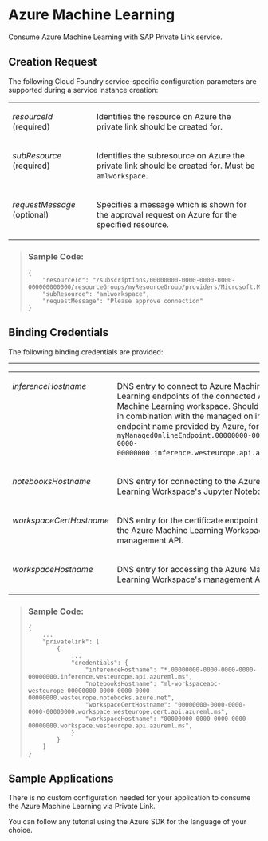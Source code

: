 <!-- loio3421f1fc47254c8187c31ba2a2d7d0aa -->

# Azure Machine Learning

Consume Azure Machine Learning with SAP Private Link service.



<a name="loio3421f1fc47254c8187c31ba2a2d7d0aa__section_p4x_qvv_fwb"/>

## Creation Request

The following Cloud Foundry service-specific configuration parameters are supported during a service instance creation:


<table>
<tr>
<td valign="top">

*resourceId* \(required\)



</td>
<td valign="top">

Identifies the resource on Azure the private link should be created for.



</td>
</tr>
<tr>
<td valign="top">

*subResource* \(required\)



</td>
<td valign="top">

Identifies the subresource on Azure the private link should be created for. Must be `amlworkspace`.



</td>
</tr>
<tr>
<td valign="top">

*requestMessage* \(optional\)



</td>
<td valign="top">

Specifies a message which is shown for the approval request on Azure for the specified resource.



</td>
</tr>
</table>

> ### Sample Code:  
> ```
> {
>     "resourceId": "/subscriptions/00000000-0000-0000-0000-000000000000/resourceGroups/myResourceGroup/providers/Microsoft.MachineLearningServices/workspaces/myAmlWorkspace",
>     "subResource": "amlworkspace",
>     "requestMessage": "Please approve connection"
> }
> ```



<a name="loio3421f1fc47254c8187c31ba2a2d7d0aa__section_es3_gwv_fwb"/>

## Binding Credentials

The following binding credentials are provided:

****


<table>
<tr>
<td valign="top">

*inferenceHostname*



</td>
<td valign="top">

DNS entry to connect to Azure Machine Learning endpoints of the connected Azure Machine Learning workspace. Should be used in combination with the managed online endpoint name provided by Azure, for example, `myManagedOnlineEndpoint.00000000-0000-0000-0000-00000000.inference.westeurope.api.azureml.ms`.



</td>
</tr>
<tr>
<td valign="top">

*notebooksHostname*



</td>
<td valign="top">

DNS entry for connecting to the Azure Machine Learning Workspace's Jupyter Notebooks.



</td>
</tr>
<tr>
<td valign="top">

*workspaceCertHostname*



</td>
<td valign="top">

DNS entry for the certificate endpoint to access the Azure Machine Learning Workspace's management API.



</td>
</tr>
<tr>
<td valign="top">

*workspaceHostname*



</td>
<td valign="top">

DNS entry for accessing the Azure Machine Learning Workspace's management API.



</td>
</tr>
</table>

> ### Sample Code:  
> ```
> {
>     ...
>     "privatelink": [
>         {
>             ...
>             "credentials": {
>                 "inferenceHostname": "*.00000000-0000-0000-0000-00000000.inference.westeurope.api.azureml.ms",
>                 "notebooksHostname": "ml-workspaceabc-westeurope-00000000-0000-0000-0000-00000000.westeurope.notebooks.azure.net",
>                 "workspaceCertHostname": "00000000-0000-0000-0000-00000000.workspace.westeurope.cert.api.azureml.ms",
>                 "workspaceHostname": "00000000-0000-0000-0000-00000000.workspace.westeurope.api.azureml.ms",
>             }
>         }
>     ]
> }
> ```



<a name="loio3421f1fc47254c8187c31ba2a2d7d0aa__section_vcc_wwv_fwb"/>

## Sample Applications

There is no custom configuration needed for your application to consume the Azure Machine Learning via Private Link.

You can follow any tutorial using the Azure SDK for the language of your choice.

